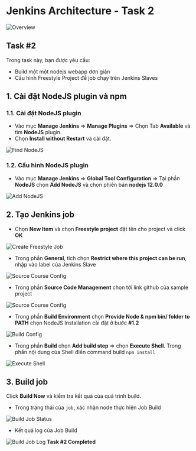 # Jenkins Architecture - Task 2

![Overview](./images/banner_2.png)

## Task #2

Trong task này, bạn được yêu cầu:

- Build một một nodejs webapp đơn giản
- Cấu hình Freestyle Project để job chạy trên Jenkins Slaves

## 1. Cài đặt NodeJS plugin và npm

### 1.1.  Cài đặt NodeJS plugin  

- Vào mục **Manage Jenkins** => **Manage Plugins** => Chọn Tab **Available** và tìm **NodeJS** plugin.  
- Chọn **Install without Restart** và cài đặt.  

![Find NodeJS](./images/find_node_js_plugin.png)
  
### 1.2.  Cấu hình NodeJS plugin

- Vào mục **Manage Jenkins** => **Global Tool Configuration** => Tại phần **NodeJS** chọn **Add NodeJS** và chọn phiên bản **nodejs 12.0.0**  

![Add NodeJS](./images/config_nodejs_plugin.png)

## 2. Tạo Jenkins job  

- Chọn **New Item** và chọn **Freestyle project** đặt tên cho project và click **OK**  

![Create Freestyle Job](./images/new_simple_app.png)  

- Trong phần **General**, tích chọn **Restrict where this project can be run**, nhập vào label của Jenkins Slave

![Source Course Config](./images/specific_linux_slave_node.png)  

- Trong phần **Source Code Management** chọn tới link github của sample project  

![Source Course Config](./images/config_public_git.png)  

- Trong phần **Build Environment** chọn **Provide Node & npm bin/ folder to PATH** chọn NodeJS Installation cài đặt ở bước **#1.2**  

![Build Config](./images/select_build_env.png)

- Trong phần **Build** chọn **Add build step** => chọn **Execute Shell**.  Trong phần nội dung của Shell điền command build `npm install`  

![Execute Shell](./images/set_up_build_command.png)  

## 3. Build job  

Click **Build  Now** và kiểm tra kết quả của quá trình build.

- Trong trạng thái của `job`, xác nhận node thực hiện Job Build

![Build Job Status](./images/simple_app_output.png)

- Kết quả log của Job Build

![Build Job Log](./images/simple_app_output_2.png)
**Task #2 Completed**
